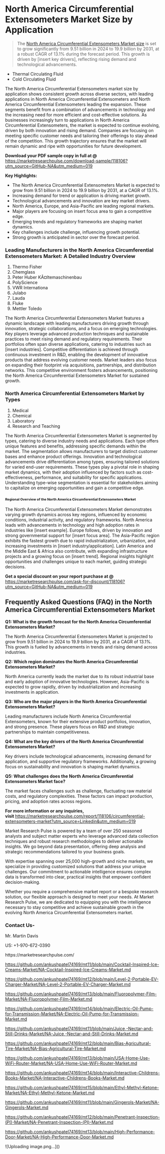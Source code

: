 <h1>North America Circumferential Extensometers Market&nbsp;Size by Application</h1><blockquote><p>The <a href="https://marketresearchpulse.com/download-sample/118106?utm_source=GitHub-NA&amp;utm_medium=019">North America Circumferential Extensometers Market size</a> is set to grow significantly from 9.51 billion in 2024 to 19.9 billion by 2031, at a robust CAGR of 13.1% during the forecast period. This growth is driven by [insert key drivers], reflecting rising demand and technological advancements.</p></blockquote><ul><li>Thermal Circulating Fluid<li> Cold Circulating Fluid</li></ul><p>The North America Circumferential Extensometers market size by application shows consistent growth across diverse sectors, with leading applications in North America Circumferential Extensometers and North America Circumferential Extensometers leading the expansion. These segments benefit from a combination of advancements in technology and the increasing need for more efficient and cost-effective solutions. As businesses increasingly turn to applications in North America Circumferential Extensometers, the market is expected to continue evolving, driven by both innovation and rising demand. Companies are focusing on meeting specific customer needs and tailoring their offerings to stay ahead of the competition. This growth trajectory ensures that the market will remain dynamic and ripe with opportunities for future development.</p><p><strong>Download your PDF sample copy in full at @ </strong><a href="https://marketresearchpulse.com/download-sample/118106?utm_source=GitHub-NA&amp;utm_medium=019">https://marketresearchpulse.com/download-sample/118106?utm_source=GitHub-NA&amp;utm_medium=019</a></p><p><strong>Key Highlights: </strong></p><ul><li>The North America Circumferential Extensometers Market is expected to grow from 9.51 billion in 2024 to 19.9 billion by 2031, at a CAGR of 13.1%.</li><li>Increasing demand for trend or application is driving market growth.</li><li>Technological advancements and innovation are key market drivers.</li><li>North America, Europe, and Asia-Pacific are leading regional markets.</li><li>Major players are focusing on insert focus area to gain a competitive edge.</li><li>Emerging trends and regulatory frameworks are shaping market dynamics.</li><li>Key challenges include challenge, influencing growth potential.</li><li>Strong growth is anticipated in sector over the forecast period.</li></ul><h3>Leading Manufacturers in the North America Circumferential Extensometers Market: A Detailed Industry Overview</h3><ol><li>Thermo Fisher</li><li>Chemglass</li><li>Peter Huber KÃ¤ltemaschinenbau</li><li>PolyScience</li><li>VWR Internationa</li><li>Julabo</li><li>Lauda</li><li>Fluke</li><li>Mettler Toledo</li></ol><div class="flex max-w-full flex-col flex-grow"><div class="min-h-8 text-message flex w-full flex-col items-end gap-2 whitespace-normal break-words [.text-message+&amp;]:mt-5" dir="auto" data-message-author-role="assistant" data-message-id="fd8432e4-4910-450d-b182-61b7bfb0a01f" data-message-model-slug="gpt-4o"><div class="flex w-full flex-col gap-1 empty:hidden first:pt-[3px]"><div class="markdown prose w-full break-words dark:prose-invert light"><p>The North America Circumferential Extensometers Market features a dynamic landscape with leading manufacturers driving growth through innovation, strategic collaborations, and a focus on emerging technologies. Key players leverage advanced production techniques and sustainable practices to meet rising demand and regulatory requirements. Their portfolios often span diverse applications, catering to industries such as [insert industries]. Competitive differentiation is achieved through continuous investment in R&amp;D, enabling the development of innovative products that address evolving customer needs. Market leaders also focus on expanding their footprint via acquisitions, partnerships, and distribution networks. This competitive environment fosters advancements, positioning the North America Circumferential Extensometers Market for sustained growth.</p></div></div></div></div><h3>North America Circumferential Extensometers Market by Types</h3><ol><li>Medical<li> Chemical<li> Laboratory<li> Research and Teaching</li></ol><div class="flex max-w-full flex-col flex-grow"><div class="min-h-8 text-message flex w-full flex-col items-end gap-2 whitespace-normal break-words [.text-message+&amp;]:mt-5" dir="auto" data-message-author-role="assistant" data-message-id="084470be-0bb7-4664-bddf-5156b4f41249" data-message-model-slug="gpt-4o-mini"><div class="flex w-full flex-col gap-1 empty:hidden first:pt-[3px]"><div class="markdown prose w-full break-words dark:prose-invert light"><p>The North America Circumferential Extensometers Market is segmented by types, catering to diverse industry needs and applications. Each type offers unique features and benefits, addressing specific demands within the market. The segmentation allows manufacturers to target distinct customer bases and enhance product offerings. Innovation and technological advancements drive differentiation among types, ensuring tailored solutions for varied end-user requirements. These types play a pivotal role in shaping market dynamics, with their adoption influenced by factors such as cost-effectiveness, performance, and suitability for specific applications. Understanding type-wise segmentation is essential for stakeholders aiming to capitalize on emerging opportunities and gain a competitive edge.</p></div></div></div></div><h3><span style="font-size: 11px;">Regional Overview of the North America Circumferential Extensometers Market</span></h3><div class="flex max-w-full flex-col flex-grow"><div class="min-h-8 text-message flex w-full flex-col items-end gap-2 whitespace-normal break-words [.text-message+&amp;]:mt-5" dir="auto" data-message-author-role="assistant" data-message-id="e9038762-ce64-4e30-91c9-9bd413514231" data-message-model-slug="gpt-4o-mini"><div class="flex w-full flex-col gap-1 empty:hidden first:pt-[3px]"><div class="markdown prose w-full break-words dark:prose-invert light"><p>The North America Circumferential Extensometers Market demonstrates varying growth dynamics across key regions, influenced by economic conditions, industrial activity, and regulatory frameworks. North America leads with advancements in technology and high adoption rates in industries like [insert example]. Europe follows, driven by innovation and strong governmental support for [insert focus area]. The Asia-Pacific region exhibits the fastest growth due to rapid industrialization, urbanization, and increasing investments in [insert industry/application]. Latin America and the Middle East &amp; Africa also contribute, with expanding infrastructure projects and a growing focus on [insert trend]. Regional insights highlight opportunities and challenges unique to each market, guiding strategic decisions.</p></div></div></div></div><p><strong>Get a special discount on your report purchase at @ </strong><a href="https://marketresearchpulse.com/ask-for-discount/118106?utm_source=GitHub-NA&amp;utm_medium=019">https://marketresearchpulse.com/ask-for-discount/118106?utm_source=GitHub-NA&amp;utm_medium=019</a></p><h2>Frequently Asked Questions (FAQ) in the North America Circumferential Extensometers Market</h2><p><strong>Q1: What is the growth forecast for the North America Circumferential Extensometers Market?</strong></p><p>The North America Circumferential Extensometers Market is projected to grow from 9.51 billion in 2024 to 19.9 billion by 2031, at a CAGR of 13.1%. This growth is fueled by advancements in trends and rising demand across industries.</p><p><strong>Q2: Which region dominates the North America Circumferential Extensometers Market?</strong></p><p>North America currently leads the market due to its robust industrial base and early adoption of innovative technologies. However, Asia-Pacific is expected to grow rapidly, driven by industrialization and increasing investments in application.</p><p><strong>Q3: Who are the major players in the North America Circumferential Extensometers Market?</strong></p><p>Leading manufacturers include North America Circumferential Extensometers, known for their extensive product portfolios, innovation, and strong presence. These players focus on R&amp;D and strategic partnerships to maintain competitiveness.</p><p><strong>Q4: What are the key drivers of the North America Circumferential Extensometers Market?</strong></p><p>Key drivers include technological advancements, increasing demand for application, and supportive regulatory frameworks. Additionally, a growing focus on sustainability and innovation is shaping market dynamics.</p><p><strong>Q5: What challenges does the North America Circumferential Extensometers Market face?</strong></p><p>The market faces challenges such as challenge, fluctuating raw material costs, and regulatory complexities. These factors can impact production, pricing, and adoption rates across regions.</p><p><strong>For more information or any inquiries, visit&nbsp;</strong><a href="https://marketresearchpulse.com/report/118106/circumferential-extensometers-market?utm_source=Linkedin&utm_medium=019">https://marketresearchpulse.com/report/118106/circumferential-extensometers-market?utm_source=Linkedin&utm_medium=019</a></p><p>Market Research Pulse is powered by a team of over 250 seasoned analysts and subject matter experts who leverage advanced data collection techniques and robust research methodologies to deliver actionable insights. We go beyond data presentation, offering deep analysis and strategic recommendations tailored to your business goals.</p><p>With expertise spanning over 25,000 high-growth and niche markets, we specialize in providing customized solutions that address your unique challenges. Our commitment to actionable intelligence ensures complex data is transformed into clear, practical insights that empower confident decision-making.</p><p>Whether you require a comprehensive market report or a bespoke research solution, our flexible approach is designed to meet your needs. At Market Research Pulse, we are dedicated to equipping you with the intelligence necessary to stay competitive and achieve sustainable growth in the evolving North America Circumferential Extensometers market.</p><h3><strong>Contact Us-</strong></h3><p>Mr. Martin Davis</p><p>US: +1-970-672-0390</p><p>https://marketresearchpulse.com/</p><p><a href="https://github.com/ankushpatel74169/mt11/blob/main/Cocktail-Inspired-Ice-Creams-Market/NA-Cocktail-Inspired-Ice-Creams-Market.md">https://github.com/ankushpatel74169/mt11/blob/main/Cocktail-Inspired-Ice-Creams-Market/NA-Cocktail-Inspired-Ice-Creams-Market.md</a></p><p><a href="https://github.com/ankushpatel74169/mt12/blob/main/Level-2-Portable-EV-Charger-Market/NA-Level-2-Portable-EV-Charger-Market.md">https://github.com/ankushpatel74169/mt12/blob/main/Level-2-Portable-EV-Charger-Market/NA-Level-2-Portable-EV-Charger-Market.md</a></p><p><a href="https://github.com/ankushpatel74169/mt13/blob/main/Fluoropolymer-Film-Market/NA-Fluoropolymer-Film-Market.md">https://github.com/ankushpatel74169/mt13/blob/main/Fluoropolymer-Film-Market/NA-Fluoropolymer-Film-Market.md</a></p><p><a href="https://github.com/ankushpatel74169/mt14/blob/main/Electric-Oil-Pump-for-Transmission-Market/NA-Electric-Oil-Pump-for-Transmission-Market.md">https://github.com/ankushpatel74169/mt14/blob/main/Electric-Oil-Pump-for-Transmission-Market/NA-Electric-Oil-Pump-for-Transmission-Market.md</a></p><p><a href="https://github.com/ankushpatel74169/mt11/blob/main/Juice,-Nectar-and-Still-Drinks-Market/NA-Juice,-Nectar-and-Still-Drinks-Market.md">https://github.com/ankushpatel74169/mt11/blob/main/Juice,-Nectar-and-Still-Drinks-Market/NA-Juice,-Nectar-and-Still-Drinks-Market.md</a></p><p><a href="https://github.com/ankushpatel74169/mt12/blob/main/Bias-Agricultural-Tire-Market/NA-Bias-Agricultural-Tire-Market.md">https://github.com/ankushpatel74169/mt12/blob/main/Bias-Agricultural-Tire-Market/NA-Bias-Agricultural-Tire-Market.md</a></p><p><a href="https://github.com/ankushpatel74169/mt13/blob/main/USA-Home-Use-WiFi-Router-Market/NA-USA-Home-Use-WiFi-Router-Market.md">https://github.com/ankushpatel74169/mt13/blob/main/USA-Home-Use-WiFi-Router-Market/NA-USA-Home-Use-WiFi-Router-Market.md</a></p><p><a href="https://github.com/ankushpatel74169/mt14/blob/main/Interactive-Childrens-Books-Market/NA-Interactive-Childrens-Books-Market.md">https://github.com/ankushpatel74169/mt14/blob/main/Interactive-Childrens-Books-Market/NA-Interactive-Childrens-Books-Market.md</a></p><p><a href="https://github.com/ankushpatel74169/mt15/blob/main/Ethyl-Methyl-Ketone-Market/NA-Ethyl-Methyl-Ketone-Market.md">https://github.com/ankushpatel74169/mt15/blob/main/Ethyl-Methyl-Ketone-Market/NA-Ethyl-Methyl-Ketone-Market.md</a></p><p><a href="https://github.com/ankushpatel74169/mt11/blob/main/Gingerols-Market/NA-Gingerols-Market.md">https://github.com/ankushpatel74169/mt11/blob/main/Gingerols-Market/NA-Gingerols-Market.md</a></p><p><a href="https://github.com/ankushpatel74169/mt12/blob/main/Penetrant-Inspection-(PI)-Market/NA-Penetrant-Inspection-(PI)-Market.md">https://github.com/ankushpatel74169/mt12/blob/main/Penetrant-Inspection-(PI)-Market/NA-Penetrant-Inspection-(PI)-Market.md</a></p><p><a href="https://github.com/ankushpatel74169/mt13/blob/main/High-Performance-Door-Market/NA-High-Performance-Door-Market.md">https://github.com/ankushpatel74169/mt13/blob/main/High-Performance-Door-Market/NA-High-Performance-Door-Market.md</a></p>
![Uploading image.png…]()
